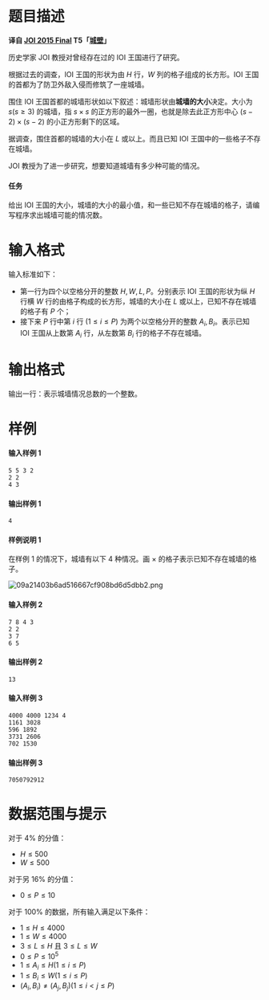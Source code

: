 
# 题目描述

**译自 [JOI 2015 Final](https://www.ioi-jp.org/joi/2014/2015-ho/index.html) T5「[城壁](https://www.ioi-jp.org/joi/2014/2015-ho/2015-ho.pdf)」**

历史学家 JOI 教授对曾经存在过的 IOI 王国进行了研究。

根据过去的调查，IOI 王国的形状为由 $H$ 行，$W$ 列的格子组成的长方形。IOI 王国的首都为了防卫外敌入侵而修筑了一座城墙。

围住 IOI 王国首都的城墙形状如以下叙述：城墙形状由**城墙的大小**决定。大小为 $s(s\ge 3)$ 的城墙，指 $s\times s$ 的正方形的最外一圈，也就是除去此正方形中心 $(s-2)\times (s-2)$ 的小正方形剩下的区域。

据调查，围住首都的城墙的大小在 $L$ 或以上。而且已知 IOI 王国中的一些格子不存在城墙。

JOI 教授为了进一步研究，想要知道城墙有多少种可能的情况。

#### 任务
给出 IOI 王国的大小，城墙的大小的最小值，和一些已知不存在城墙的格子，请编写程序求出城墙可能的情况数。

# 输入格式

输入标准如下：
- 第一行为四个以空格分开的整数 $H,W,L,P$。分别表示 IOI 王国的形状为纵 $H$ 行横 $W$ 行的由格子构成的长方形，城墙的大小在 $L$ 或以上，已知不存在城墙的格子有 $P$ 个；  
- 接下来 $P$ 行中第 $i$ 行 $(1\le i\le P)$ 为两个以空格分开的整数 $A_i,B_i$。表示已知 IOI 王国从上数第 $A_i$ 行，从左数第 $B_i$ 行的格子不存在城墙。

# 输出格式

输出一行：表示城墙情况总数的一个整数。

# 样例

#### 输入样例 1
```plain
5 5 3 2
2 2
4 3

```
#### 输出样例 1
```plain
4
```
#### 样例说明 1
在样例 $1$ 的情况下，城墙有以下 $4$ 种情况。画 $\times$ 的格子表示已知不存在城墙的格子。

![09a21403b6ad516667cf908bd6d5dbb2.png](/source/loj/2728/img/aHR0cHM6Ly93d3cuejRhLm5ldC9pbWFnZXMvMjAxOC8wOC8wMy8wOWEyMTQwM2I2YWQ1MTY2NjdjZjkwOGJkNmQ1ZGJiMi5wbmc=.png)

#### 输入样例 2
```plain
7 8 4 3
2 2
3 7
6 5
```
#### 输出样例 2
```plain
13
```
#### 输入样例 3
```plain
4000 4000 1234 4
1161 3028
596 1892
3731 2606
702 1530
```
#### 输出样例 3
```plain
7050792912

```

# 数据范围与提示

对于 $4\%$ 的分值：
- $H\le 500$
- $W\le 500$

对于另 $16\%$ 的分值：
- $0\le P\le 10$

对于 $100\%$ 的数据，所有输入满足以下条件：
- $1\le H\le 4000$
- $1\le W\le 4000$
- $3\le L\le H$ 且 $3\le L\le W$
- $0\le P\le 10^5$
- $1\le A_i\le H(1\le i\le P)$
- $1\le B_i\le W(1\le i\le P)$
- $(A_i,B_i)\not =(A_j,B_j)(1\le i\lt j\le P)$



